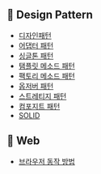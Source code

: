 ## 📌 Design Pattern
- [디자인패턴]()
- [어댑터 패턴]()
- [싱글톤 패턴]()
- [탬플릿 메소드 패턴]()
- [팩토리 메소드 패턴]()
- [옵저버 패턴]()
- [스트레티지 패턴]()
- [컴포지트 패턴]()
- [SOLID]()


## 📌 Web

- [브라우저 동작 방법](https://github.com/Han00903/tech_interview_for_developer/blob/main/%EB%84%A4%ED%8A%B8%EC%9B%8C%ED%81%AC/%EB%B8%8C%EB%9D%BC%EC%9A%B0%EC%A0%80%20%EB%8F%99%EC%9E%91%EB%B0%A9%EB%B2%95.md)
